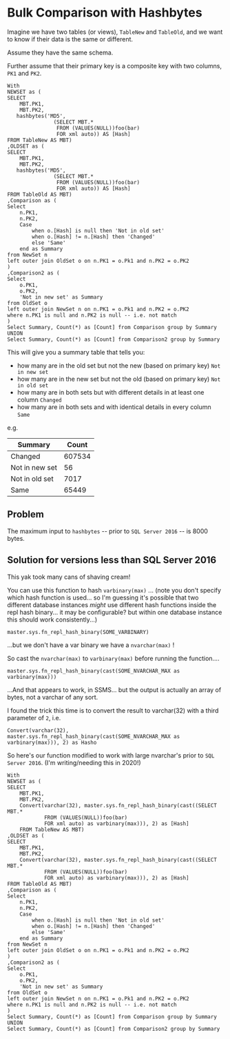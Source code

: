 # Bulk Comparison with Hashbytes

Imagine we have two tables (or views), `TableNew` and `TableOld`, and we want to know if their data is the same or different.

Assume they have the same schema.

Further assume that their primary key is a composite key with two columns, `PK1` and `PK2`.


	With 
	NEWSET as (
	SELECT 
		MBT.PK1,
		MBT.PK2,
	   hashbytes('MD5',
				   (SELECT MBT.*
					FROM (VALUES(NULL))foo(bar)
					FOR xml auto)) AS [Hash]
	FROM TableNew AS MBT)
	,OLDSET as (
	SELECT 
		MBT.PK1, 
		MBT.PK2,
	   hashbytes('MD5',
				   (SELECT MBT.*
					FROM (VALUES(NULL))foo(bar)
					FOR xml auto)) AS [Hash]
	FROM TableOld AS MBT)
	,Comparison as (
	Select
		n.PK1,
		n.PK2,
		Case 
			when o.[Hash] is null then 'Not in old set'
			when o.[Hash] != n.[Hash] then 'Changed'
			else 'Same'
		end as Summary
	from NewSet n
	left outer join OldSet o on n.PK1 = o.Pk1 and n.PK2 = o.PK2
	)
	,Comparison2 as (
	Select
		o.PK1,
		o.PK2,
		'Not in new set' as Summary
	from OldSet o
	left outer join NewSet n on n.PK1 = o.Pk1 and n.PK2 = o.PK2
	where n.PK1 is null and n.PK2 is null -- i.e. not match
	)
	Select Summary, Count(*) as [Count] from Comparison group by Summary
	UNION
	Select Summary, Count(*) as [Count] from Comparison2 group by Summary

This will give you a summary table that tells you:

* how many are in the old set but not the new (based on primary key) `Not in new set`
* how many are in the new set but not the old (based on primary key) `Not in old set`
* how many are in both sets but with different details in at least one column `Changed`
* how many are in both sets and with identical details in every column `Same`

e.g. 

|Summary|Count|
|-------|-----|
|Changed|607534|
|Not in new set|56|
|Not in old set|7017|
|Same|65449|




## Problem

The maximum input to `hashbytes` -- prior to `SQL Server 2016` -- is 8000 bytes.


## Solution for versions less than SQL Server 2016


This yak took many cans of shaving cream!


You can use this function to hash `varbinary(max)` ... (note you don't specify which hash function is used... so I'm guessing it's possible that two different database instances *might* use different hash functions inside the repl hash binary... it may be configurable? but within one database instance this should work consistently...)


	master.sys.fn_repl_hash_binary(SOME_VARBINARY)

...but we don't have a var binary we have a `nvarchar(max)` !

So cast the `nvarchar(max)` to `varbinary(max)` before running the function....

	master.sys.fn_repl_hash_binary(cast(SOME_NVARCHAR_MAX as varbinary(max)))

...And that appears to work, in SSMS... but the output is actually an array of bytes, not a varchar of any sort.

I found the trick this time is to convert the result to varchar(32) with a third parameter of `2`, i.e. 


	Convert(varchar(32), master.sys.fn_repl_hash_binary(cast(SOME_NVARCHAR_MAX as varbinary(max))), 2) as Hasho


So here's our function modified to work with large nvarchar's prior to `SQL Server 2016`. (I'm writing/needing this in 2020!)


	With 
	NEWSET as (
	SELECT 
		MBT.PK1,
		MBT.PK2,
		Convert(varchar(32), master.sys.fn_repl_hash_binary(cast((SELECT MBT.*
				FROM (VALUES(NULL))foo(bar)
				FOR xml auto) as varbinary(max))), 2) as [Hash]
		FROM TableNew AS MBT)
	,OLDSET as (
	SELECT 
		MBT.PK1, 
		MBT.PK2,
		Convert(varchar(32), master.sys.fn_repl_hash_binary(cast((SELECT MBT.*
				FROM (VALUES(NULL))foo(bar)
				FOR xml auto) as varbinary(max))), 2) as [Hash]
	FROM TableOld AS MBT)
	,Comparison as (
	Select
		n.PK1,
		n.PK2,
		Case 
			when o.[Hash] is null then 'Not in old set'
			when o.[Hash] != n.[Hash] then 'Changed'
			else 'Same'
		end as Summary
	from NewSet n
	left outer join OldSet o on n.PK1 = o.Pk1 and n.PK2 = o.PK2
	)
	,Comparison2 as (
	Select
		o.PK1,
		o.PK2,
		'Not in new set' as Summary
	from OldSet o
	left outer join NewSet n on n.PK1 = o.Pk1 and n.PK2 = o.PK2
	where n.PK1 is null and n.PK2 is null -- i.e. not match
	)
	Select Summary, Count(*) as [Count] from Comparison group by Summary
	UNION
	Select Summary, Count(*) as [Count] from Comparison2 group by Summary

